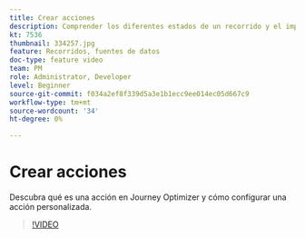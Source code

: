 ```yaml
---
title: Crear acciones
description: Comprender los diferentes estados de un recorrido y el impacto de la publicación.
kt: 7536
thumbnail: 334257.jpg
feature: Recorridos, fuentes de datos
doc-type: feature video
team: PM
role: Administrator, Developer
level: Beginner
source-git-commit: f034a2ef8f339d5a3e1b1ecc9ee014ec05d667c9
workflow-type: tm+mt
source-wordcount: '34'
ht-degree: 0%

---
```



# Crear acciones

Descubra qué es una acción en Journey Optimizer y cómo configurar una acción personalizada.

>[!VIDEO](https://video.tv.adobe.com/v/334257?quality=12)
